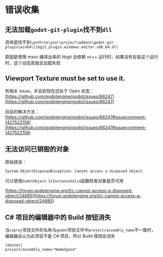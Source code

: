 # 错误收集
## 无法加载`godot-git-plugin`找不到`dll`

具体是找不到`\path\to\your\project\addons\godot-git-plugin\win64\libgit_plugin.windows.editor.x86_64.dll`

原因是使用 msvc 编译出来的 libgit 会依赖 vc++ 运行时，如果没有安装这个运行时，这个动态库就会加载失败

## Viewport Texture must be set to use it.

有相关 issue，并且到现在还处于 Open 状态：[https://github.com/godotengine/godot/issues/66247](<https://github.com/godotengine/godot/issues/66247>)

目前的解决方法：[https://github.com/godotengine/godot/issues/66247#issuecomment-1427522158](<https://github.com/godotengine/godot/issues/66247#issuecomment-1427522158>)

## 无法访问已销毁的对象

原始错误：

```纯文本
System.ObjectDisposedException: Cannot access a disposed object.
```


可以使用`GodotObject.IsInstanceValid`函数检查对象是否可用

[https://forum.godotengine.org/t/c-cannot-access-a-disposed-object/24885](<https://forum.godotengine.org/t/c-cannot-access-a-disposed-object/24885>)

## C# 项目的编辑器中的 Build 按钮消失

当`csproj`项目文件的名称与`godot`项目文件中`project/assembly_name`不一致时，编辑器会认为此项目不是 C# 项目，所以 Build 按钮会消失

```纯文本
[dotnet]
project/assembly_name="NameSpace"

```

